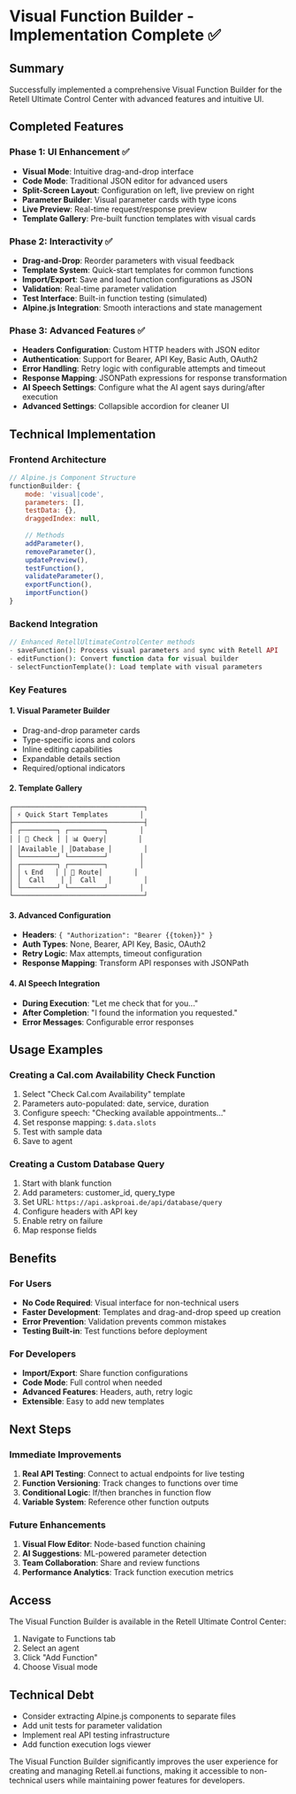 # Visual Function Builder - Implementation Complete ✅

## Summary
Successfully implemented a comprehensive Visual Function Builder for the Retell Ultimate Control Center with advanced features and intuitive UI.

## Completed Features

### Phase 1: UI Enhancement ✅
- **Visual Mode**: Intuitive drag-and-drop interface
- **Code Mode**: Traditional JSON editor for advanced users
- **Split-Screen Layout**: Configuration on left, live preview on right
- **Parameter Builder**: Visual parameter cards with type icons
- **Live Preview**: Real-time request/response preview
- **Template Gallery**: Pre-built function templates with visual cards

### Phase 2: Interactivity ✅
- **Drag-and-Drop**: Reorder parameters with visual feedback
- **Template System**: Quick-start templates for common functions
- **Import/Export**: Save and load function configurations as JSON
- **Validation**: Real-time parameter validation
- **Test Interface**: Built-in function testing (simulated)
- **Alpine.js Integration**: Smooth interactions and state management

### Phase 3: Advanced Features ✅
- **Headers Configuration**: Custom HTTP headers with JSON editor
- **Authentication**: Support for Bearer, API Key, Basic Auth, OAuth2
- **Error Handling**: Retry logic with configurable attempts and timeout
- **Response Mapping**: JSONPath expressions for response transformation
- **AI Speech Settings**: Configure what the AI agent says during/after execution
- **Advanced Settings**: Collapsible accordion for cleaner UI

## Technical Implementation

### Frontend Architecture
```javascript
// Alpine.js Component Structure
functionBuilder: {
    mode: 'visual|code',
    parameters: [],
    testData: {},
    draggedIndex: null,
    
    // Methods
    addParameter(),
    removeParameter(),
    updatePreview(),
    testFunction(),
    validateParameter(),
    exportFunction(),
    importFunction()
}
```

### Backend Integration
```php
// Enhanced RetellUltimateControlCenter methods
- saveFunction(): Process visual parameters and sync with Retell API
- editFunction(): Convert function data for visual builder
- selectFunctionTemplate(): Load template with visual parameters
```

### Key Features

#### 1. Visual Parameter Builder
- Drag-and-drop parameter cards
- Type-specific icons and colors
- Inline editing capabilities
- Expandable details section
- Required/optional indicators

#### 2. Template Gallery
```
┌─────────────────────────────────┐
│ ⚡ Quick Start Templates        │
├─────────────────────────────────┤
│ ┌─────────┐ ┌─────────┐        │
│ │ 📅 Check │ │ 📊 Query│        │
│ │Available │ │Database │        │
│ └─────────┘ └─────────┘        │
│ ┌─────────┐ ┌─────────┐        │
│ │ 📞 End   │ │ 🔀 Route│        │
│ │  Call    │ │  Call   │        │
│ └─────────┘ └─────────┘        │
└─────────────────────────────────┘
```

#### 3. Advanced Configuration
- **Headers**: `{ "Authorization": "Bearer {{token}}" }`
- **Auth Types**: None, Bearer, API Key, Basic, OAuth2
- **Retry Logic**: Max attempts, timeout configuration
- **Response Mapping**: Transform API responses with JSONPath

#### 4. AI Speech Integration
- **During Execution**: "Let me check that for you..."
- **After Completion**: "I found the information you requested."
- **Error Messages**: Configurable error responses

## Usage Examples

### Creating a Cal.com Availability Check Function
1. Select "Check Cal.com Availability" template
2. Parameters auto-populated: date, service, duration
3. Configure speech: "Checking available appointments..."
4. Set response mapping: `$.data.slots`
5. Test with sample data
6. Save to agent

### Creating a Custom Database Query
1. Start with blank function
2. Add parameters: customer_id, query_type
3. Set URL: `https://api.askproai.de/api/database/query`
4. Configure headers with API key
5. Enable retry on failure
6. Map response fields

## Benefits

### For Users
- **No Code Required**: Visual interface for non-technical users
- **Faster Development**: Templates and drag-and-drop speed up creation
- **Error Prevention**: Validation prevents common mistakes
- **Testing Built-in**: Test functions before deployment

### For Developers
- **Import/Export**: Share function configurations
- **Code Mode**: Full control when needed
- **Advanced Features**: Headers, auth, retry logic
- **Extensible**: Easy to add new templates

## Next Steps

### Immediate Improvements
1. **Real API Testing**: Connect to actual endpoints for live testing
2. **Function Versioning**: Track changes to functions over time
3. **Conditional Logic**: If/then branches in function flow
4. **Variable System**: Reference other function outputs

### Future Enhancements
1. **Visual Flow Editor**: Node-based function chaining
2. **AI Suggestions**: ML-powered parameter detection
3. **Team Collaboration**: Share and review functions
4. **Performance Analytics**: Track function execution metrics

## Access
The Visual Function Builder is available in the Retell Ultimate Control Center:
1. Navigate to Functions tab
2. Select an agent
3. Click "Add Function"
4. Choose Visual mode

## Technical Debt
- Consider extracting Alpine.js components to separate files
- Add unit tests for parameter validation
- Implement real API testing infrastructure
- Add function execution logs viewer

The Visual Function Builder significantly improves the user experience for creating and managing Retell.ai functions, making it accessible to non-technical users while maintaining power features for developers.